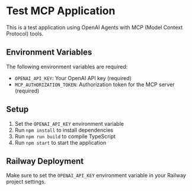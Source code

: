 # Test MCP Application

This is a test application using OpenAI Agents with MCP (Model Context Protocol) tools.

## Environment Variables

The following environment variables are required:

- `OPENAI_API_KEY`: Your OpenAI API key (required)
- `MCP_AUTHORIZATION_TOKEN`: Authorization token for the MCP server (required)

## Setup

1. Set the `OPENAI_API_KEY` environment variable
2. Run `npm install` to install dependencies
3. Run `npm run build` to compile TypeScript
4. Run `npm start` to start the application

## Railway Deployment

Make sure to set the `OPENAI_API_KEY` environment variable in your Railway project settings.
